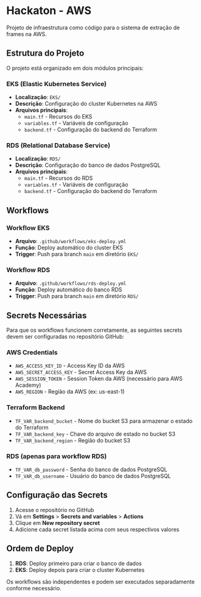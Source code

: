 # Hackaton - AWS

Projeto de infraestrutura como código para o sistema de extração de frames na AWS.

## Estrutura do Projeto

O projeto está organizado em dois módulos principais:

### EKS (Elastic Kubernetes Service)
- **Localização**: `EKS/`
- **Descrição**: Configuração do cluster Kubernetes na AWS
- **Arquivos principais**:
  - `main.tf` - Recursos do EKS
  - `variables.tf` - Variáveis de configuração
  - `backend.tf` - Configuração do backend do Terraform

### RDS (Relational Database Service)
- **Localização**: `RDS/`
- **Descrição**: Configuração do banco de dados PostgreSQL
- **Arquivos principais**:
  - `main.tf` - Recursos do RDS
  - `variables.tf` - Variáveis de configuração
  - `backend.tf` - Configuração do backend do Terraform

## Workflows

### Workflow EKS
- **Arquivo**: `.github/workflows/eks-deploy.yml`
- **Função**: Deploy automático do cluster EKS
- **Trigger**: Push para branch `main` em diretório `EKS/`

### Workflow RDS
- **Arquivo**: `.github/workflows/rds-deploy.yml`
- **Função**: Deploy automático do banco RDS
- **Trigger**: Push para branch `main` em diretório `RDS/`

## Secrets Necessárias

Para que os workflows funcionem corretamente, as seguintes secrets devem ser configuradas no repositório GitHub:

### AWS Credentials
- `AWS_ACCESS_KEY_ID` - Access Key ID da AWS
- `AWS_SECRET_ACCESS_KEY` - Secret Access Key da AWS
- `AWS_SESSION_TOKEN` - Session Token da AWS (necessário para AWS Academy)
- `AWS_REGION` - Região da AWS (ex: us-east-1)

### Terraform Backend
- `TF_VAR_backend_bucket` - Nome do bucket S3 para armazenar o estado do Terraform
- `TF_VAR_backend_key` - Chave do arquivo de estado no bucket S3
- `TF_VAR_backend_region` - Região do bucket S3

### RDS (apenas para workflow RDS)
- `TF_VAR_db_password` - Senha do banco de dados PostgreSQL
- `TF_VAR_db_username` - Usuário do banco de dados PostgreSQL

## Configuração das Secrets

1. Acesse o repositório no GitHub
2. Vá em **Settings** > **Secrets and variables** > **Actions**
3. Clique em **New repository secret**
4. Adicione cada secret listada acima com seus respectivos valores

## Ordem de Deploy

1. **RDS**: Deploy primeiro para criar o banco de dados
2. **EKS**: Deploy depois para criar o cluster Kubernetes

Os workflows são independentes e podem ser executados separadamente conforme necessário. 